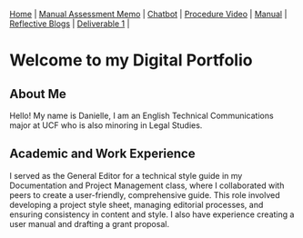 [Home](index.md) | [Manual Assessment Memo](manual_assessment_memo.md) | [Chatbot](chatbot.md) | [Procedure Video](procedure_video.md) | [Manual](manual.md) | [Reflective Blogs](reflective_blogs.md) | [Deliverable 1](deliverable1.md) | 

# Welcome to my Digital Portfolio 

## About Me 
Hello! My name is Danielle, I am an English Technical Communications major at UCF who is also minoring in Legal Studies. 

## Academic and Work Experience
I served as the General Editor for a technical style guide in my Documentation and Project Management class, where I collaborated with peers to create a user-friendly, comprehensive guide. This role involved developing a project style sheet, managing editorial processes, and ensuring consistency in content and style. I also have experience creating a user manual and drafting a grant proposal.

